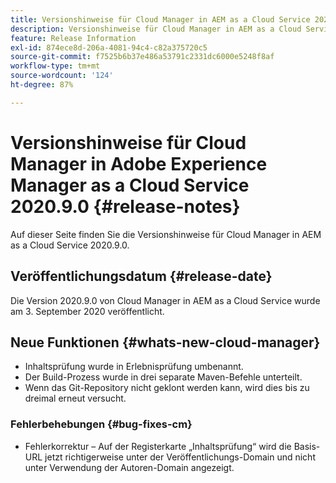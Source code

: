 ```yaml
---
title: Versionshinweise für Cloud Manager in AEM as a Cloud Service 2020.9.0
description: Versionshinweise für Cloud Manager in AEM as a Cloud Service 2020.9.0
feature: Release Information
exl-id: 874ece8d-206a-4081-94c4-c82a375720c5
source-git-commit: f7525b6b37e486a53791c2331dc6000e5248f8af
workflow-type: tm+mt
source-wordcount: '124'
ht-degree: 87%

---
```


# Versionshinweise für Cloud Manager in Adobe Experience Manager as a Cloud Service 2020.9.0 {#release-notes}

Auf dieser Seite finden Sie die Versionshinweise für Cloud Manager in AEM as a Cloud Service 2020.9.0.

## Veröffentlichungsdatum {#release-date}

Die Version 2020.9.0 von Cloud Manager in AEM as a Cloud Service wurde am 3. September 2020 veröffentlicht.

## Neue Funktionen {#whats-new-cloud-manager}

* Inhaltsprüfung wurde in Erlebnisprüfung umbenannt.
* Der Build-Prozess wurde in drei separate Maven-Befehle unterteilt.
* Wenn das Git-Repository nicht geklont werden kann, wird dies bis zu dreimal erneut versucht.

### Fehlerbehebungen {#bug-fixes-cm}

* Fehlerkorrektur – Auf der Registerkarte „Inhaltsprüfung“ wird die Basis-URL jetzt richtigerweise unter der Veröffentlichungs-Domain und nicht unter Verwendung der Autoren-Domain angezeigt.
